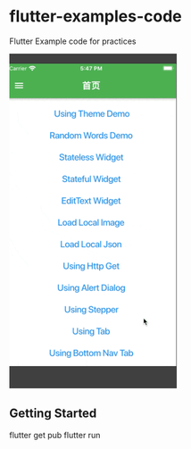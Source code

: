 # flutter-examples-code

Flutter Example code for practices

![demo](./imgs/demo.gif)

## Getting Started

flutter get pub
flutter run